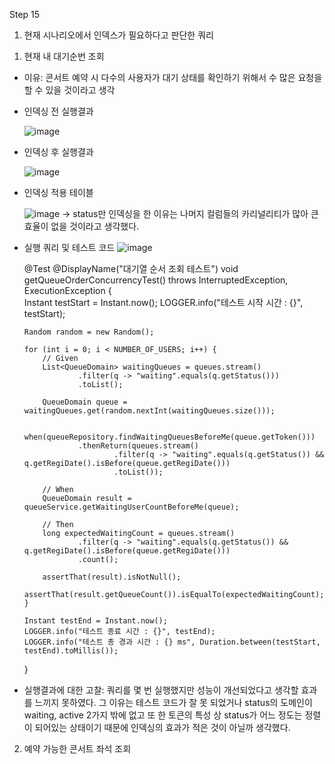 Step 15
1. 현재 시나리오에서 인덱스가 필요하다고 판단한 쿼리
 1) 현재 내 대기순번 조회
  - 이유: 콘서트 예약 시 다수의 사용자가 대기 상태를 확인하기 위해서 수 많은 요청을 할 수 있을 것이라고 생각<br>
  - 인덱싱 전 실행결과
   
    ![image](https://github.com/user-attachments/assets/a6cf5707-7b83-4094-8607-a56e18b1bf49)
  - 인덱싱 후 실행결과
   
    ![image](https://github.com/user-attachments/assets/9555f8da-298b-4f86-9eaf-6d801b250580)

  - 인덱싱 적용 테이블

    ![image](https://github.com/user-attachments/assets/9898fc4d-6d05-43ec-a0d4-8db0bf24292b)
    -> status만 인덱싱을 한 이유는 나머지 컬럼들의 카리널리티가 많아 큰 효율이 없을 것이라고 생각했다.
  
  - 실행 쿼리 및 테스트 코드
    ![image](https://github.com/user-attachments/assets/3a671a20-82df-40af-b9d4-c3a990316122)

    @Test
    @DisplayName("대기열 순서 조회 테스트")
    void getQueueOrderConcurrencyTest() throws InterruptedException, ExecutionException {    
        Instant testStart = Instant.now();
        LOGGER.info("테스트 시작 시간 : {}", testStart);

        Random random = new Random();

        for (int i = 0; i < NUMBER_OF_USERS; i++) {
            // Given
            List<QueueDomain> waitingQueues = queues.stream()
                    .filter(q -> "waiting".equals(q.getStatus()))
                    .toList();

            QueueDomain queue = waitingQueues.get(random.nextInt(waitingQueues.size()));

            when(queueRepository.findWaitingQueuesBeforeMe(queue.getToken()))
                    .thenReturn(queues.stream()
                            .filter(q -> "waiting".equals(q.getStatus()) && q.getRegiDate().isBefore(queue.getRegiDate()))
                            .toList());

            // When
            QueueDomain result = queueService.getWaitingUserCountBeforeMe(queue);

            // Then
            long expectedWaitingCount = queues.stream()
                    .filter(q -> "waiting".equals(q.getStatus()) && q.getRegiDate().isBefore(queue.getRegiDate()))
                    .count();

            assertThat(result).isNotNull();
            assertThat(result.getQueueCount()).isEqualTo(expectedWaitingCount);
        }

        Instant testEnd = Instant.now();
        LOGGER.info("테스트 종료 시간 : {}", testEnd);
        LOGGER.info("테스트 총 경과 시간 : {} ms", Duration.between(testStart, testEnd).toMillis());
    }

  - 실행결과에 대한 고찰: 쿼리를 몇 번 실행했지만 성능이 개선되었다고 생각할 효과를 느끼지 못하였다.
    그 이유는 테스트 코드가 잘 못 되었거나 status의 도메인이 waiting, active 2가지 밖에 없고 또 한 토큰의 특성 상 status가 어느 정도는
    정렬이 되어있는 상태이기 때문에 인덱싱의 효과가 적은 것이 아닐까 생각했다.
      
     
    

  

  
 2) 예약 가능한 콘서트 좌석 조회 
